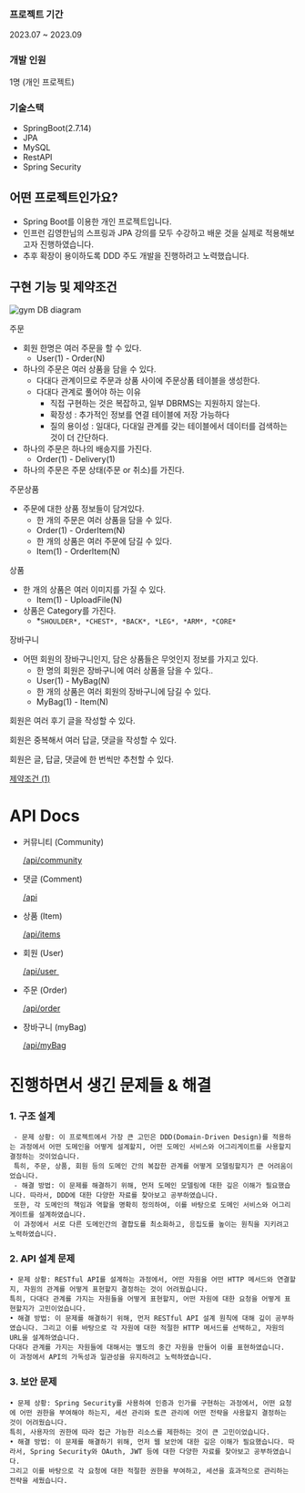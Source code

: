 ### 프로젝트 기간

2023.07 ~ 2023.09

### 개발 인원

1명 (개인 프로젝트)

### 기술스택

- SpringBoot(2.7.14)
- JPA
- MySQL
- RestAPI
- Spring Security

## **어떤 프로젝트인가요?**

- Spring Boot를 이용한 개인 프로젝트입니다.
- 인프런 김영한님의 스프링과 JPA 강의를 모두 수강하고 배운 것을 실제로 적용해보고자 진행하였습니다.
- 추후 확장이 용이하도록 DDD 주도 개발을 진행하려고 노력했습니다.

## **구현 기능 및 제약조건**

![gym DB diagram](https://github.com/LeeHusung/gym/assets/128116509/7717d674-c4ae-460e-8599-0467a0d1d12a)

주문

- 회원 한명은 여러 주문을 할 수 있다.
    - User(1) - Order(N)
- 하나의 주문은 여러 상품을 담을 수 있다.
    - 다대다 관계이므로 주문과 상품 사이에 주문상품 테이블을 생성한다.
    - 다대다 관계로 풀어야 하는 이유
        - 직접 구현하는 것은 복잡하고, 일부 DBRMS는 지원하지 않는다.
        - 확장성 : 추가적인 정보를 연결 테이블에 저장 가능하다
        - 질의 용이성 : 일대다, 다대일 관계를 갖는 테이블에서 데이터를 검색하는 것이 더 간단하다.
- 하나의 주문은 하나의 배송지를 가진다.
    - Order(1) - Delivery(1)
- 하나의 주문은 주문 상태(주문 or 취소)를 가진다.

주문상품

- 주문에 대한 상품 정보들이 담겨있다.
    - 한 개의 주문은 여러 상품을 담을 수 있다.
    - Order(1) - OrderItem(N)
    - 한 개의 상품은 여러 주문에 담길 수 있다.
    - Item(1) - OrderItem(N)
    

상품

- 한 개의 상품은 여러 이미지를 가질 수 있다.
    - Item(1) - UploadFile(N)
- 상품은 Category를 가진다.
    - *`SHOULDER*, *CHEST*, *BACK*, *LEG*, *ARM*, *CORE*`

장바구니

- 어떤 회원의 장바구니인지, 담은 상품들은 무엇인지 정보를 가지고 있다.
    - 한 명의 회원은 장바구니에 여러 상품을 담을 수 있다..
    - User(1) - MyBag(N)
    - 한 개의 상품은 여러 회원의 장바구니에 담길 수 있다.
    - MyBag(1) - Item(N)

회원은 여러 후기 글을 작성할 수 있다.

회원은 중복해서 여러 답글, 댓글을 작성할 수 있다.

회원은 글, 답글, 댓글에 한 번씩만 추천할 수 있다.

[제약조건 (1)](https://www.notion.so/a4a4ee37fbae450184bf8f31927ad521?pvs=21)

# API Docs

- 커뮤니티 (Community)
    
    [/api/community](https://www.notion.so/982b39e4b63b47dea85d5aa75e87dcf2?pvs=21)
    
- 댓글 (Comment)
    
    [/api](https://www.notion.so/017f570f7b9c419f9589593c6b25e6bd?pvs=21)
    
- 상품 (Item)
    
    [/api/items](https://www.notion.so/5b206da5517c4f9b8e8ac71cccb4b57b?pvs=21)
    
- 회원 (User)
    
    [/api/user   ](https://www.notion.so/abe5f52fc75e477e80be9cb49693560a?pvs=21)
    
- 주문 (Order)
    
    [/api/order](https://www.notion.so/6f99d6722cf647b2886a3a786bea21ea?pvs=21)
    
- 장바구니 (myBag)
    
    [/api/myBag](https://www.notion.so/4f6ddd21a8064de8bb2e611c1a9c43f4?pvs=21)
    

# 진행하면서 생긴 문제들 & 해결

### 1. 구조 설계
     - 문제 상황: 이 프로젝트에서 가장 큰 고민은 DDD(Domain-Driven Design)를 적용하는 과정에서 어떤 도메인을 어떻게 설계할지, 어떤 도메인 서비스와 어그리게이트를 사용할지 결정하는 것이었습니다.
     특히, 주문, 상품, 회원 등의 도메인 간의 복잡한 관계를 어떻게 모델링할지가 큰 어려움이었습니다.
     - 해결 방법: 이 문제를 해결하기 위해, 먼저 도메인 모델링에 대한 깊은 이해가 필요했습니다. 따라서, DDD에 대한 다양한 자료를 찾아보고 공부하였습니다.
     또한, 각 도메인의 책임과 역할을 명확히 정의하여, 이를 바탕으로 도메인 서비스와 어그리게이트를 설계하였습니다. 
     이 과정에서 서로 다른 도메인간의 결합도를 최소화하고, 응집도를 높이는 원칙을 지키려고 노력하였습니다.
     
### 2. API 설계 문제
    • 문제 상황: RESTful API를 설계하는 과정에서, 어떤 자원을 어떤 HTTP 메서드와 연결할지, 자원의 관계를 어떻게 표현할지 결정하는 것이 어려웠습니다.
    특히, 다대다 관계를 가지는 자원들을 어떻게 표현할지, 어떤 자원에 대한 요청을 어떻게 표현할지가 고민이었습니다.
    • 해결 방법: 이 문제를 해결하기 위해, 먼저 RESTful API 설계 원칙에 대해 깊이 공부하였습니다. 그리고 이를 바탕으로 각 자원에 대한 적절한 HTTP 메서드를 선택하고, 자원의 URL을 설계하였습니다.
    다대다 관계를 가지는 자원들에 대해서는 별도의 중간 자원을 만들어 이를 표현하였습니다.
    이 과정에서 API의 가독성과 일관성을 유지하려고 노력하였습니다.
    
### 3. 보안 문제
    • 문제 상황: Spring Security를 사용하여 인증과 인가를 구현하는 과정에서, 어떤 요청에 어떤 권한을 부여해야 하는지, 세션 관리와 토큰 관리에 어떤 전략을 사용할지 결정하는 것이 어려웠습니다.
    특히, 사용자의 권한에 따라 접근 가능한 리소스를 제한하는 것이 큰 고민이었습니다.
    • 해결 방법: 이 문제를 해결하기 위해, 먼저 웹 보안에 대한 깊은 이해가 필요했습니다. 따라서, Spring Security와 OAuth, JWT 등에 대한 다양한 자료를 찾아보고 공부하였습니다.
    그리고 이를 바탕으로 각 요청에 대한 적절한 권한을 부여하고, 세션을 효과적으로 관리하는 전략을 세웠습니다.
